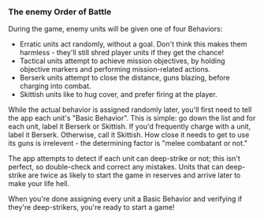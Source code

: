 ### The enemy Order of Battle

During the game, enemy units will be given one of four Behaviors:
- Erratic units act randomly, without a goal. Don't think this makes them harmless - they'll still shred player units if they get the chance!
- Tactical units attempt to achieve mission objectives, by holding objective markers and performing mission-related actions.
- Berserk units attempt to close the distance, guns blazing, before charging into combat.
- Skittish units like to hug cover, and prefer firing at the player.

While the actual behavior is assigned randomly later, you'll first need to tell the app each unit's "Basic Behavior". This is simple: go down the list and for each unit, label it Berserk or Skittish. If you'd frequently charge with a unit, label it Berserk. Otherwise, call it Skittish. How close it needs to get to use its guns is irrelevent - the determining factor is "melee combatant or not."

The app attempts to detect if each unit can deep-strike or not; this isn't perfect, so double-check and correct any mistakes. Units that can deep-strike are twice as likely to start the game in reserves and arrive later to make your life hell.

When you're done assigning every unit a Basic Behavior and verifying if they're deep-strikers, you're ready to start a game!
